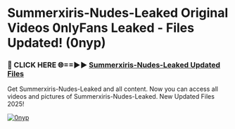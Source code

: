 # Summerxiris-Nudes-Leaked Original Videos 0nlyFans Leaked - Files Updated! (0nyp)

<h3>🔴 CLICK HERE 🌐==►► <a href="https://tinyurl.com/4mcuefdz" rel="nofollow">Summerxiris-Nudes-Leaked Updated Files</a></h3>

Get Summerxiris-Nudes-Leaked and all content. Now you can access all videos and pictures of Summerxiris-Nudes-Leaked. New Updated Files 2025!

[![0nyp](https://i.imgur.com/StAQSOY.gif)](https://tinyurl.com/4mcuefdz)
